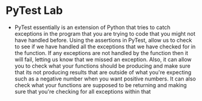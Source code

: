 # PyTest Lab

* PyTest essentially is an extension of Python that tries to catch exceptions in the program that you are trying to code that you might not have handled before. Using the assertions in PyTest, allow us to check to see if we have handled all the exceptions that we have checked for in the function. If any exceptions are not handled by the function then it will fail, letting us know that we missed an exception. Also, it can allow you to check what your functions should be producing and make sure that its not producing results that are outside of what you're expecting such as a negative number when you want positive numbers. It can also check what your functions are supposed to be returning and making sure that you're checking for all exceptions within that